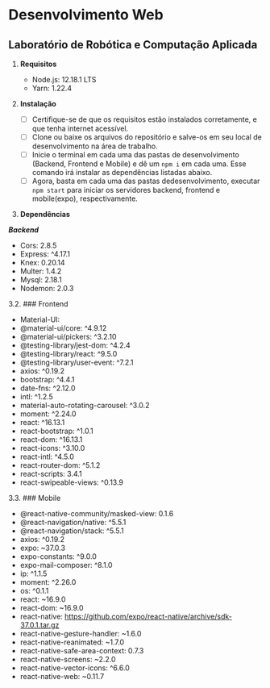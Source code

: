 # Desenvolvimento Web
## Laboratório de Robótica e Computação Aplicada

1.  **Requisitos**

    - Node.js: 12.18.1 LTS
    - Yarn: 1.22.4
    
2. **Instalação**

   - [ ] Certifique-se de que os requisitos estão instalados corretamente, e que tenha internet acessível. 
   - [ ] Clone ou baixe os arquivos do repositório e salve-os em seu local de desenvolvimento na área de trabalho. 
   - [ ] Inicie o terminal em cada uma das pastas de desenvolvimento (Backend, Frontend e Mobile) e dê um ``` npm i ``` em cada uma. Esse comando irá instalar as dependências listadas abaixo. 
   - [ ] Agora, basta em cada uma das pastas dedesenvolvimento, executar ``` npm start ``` para iniciar os servidores backend, frontend e mobile(expo), respectivamente. 

3. **Dependências**

 ***Backend***
 
- Cors: 2.8.5
- Express: ^4.17.1
- Knex: 0.20.14
- Multer: 1.4.2
- Mysql: 2.18.1
- Nodemon: 2.0.3

    
    
3.2. ### Frontend

- Material-UI:
- @material-ui/core: ^4.9.12
- @material-ui/pickers: ^3.2.10
- @testing-library/jest-dom: ^4.2.4
- @testing-library/react: ^9.5.0
- @testing-library/user-event: ^7.2.1
- axios: ^0.19.2
- bootstrap: ^4.4.1
- date-fns: ^2.12.0
- intl: ^1.2.5
- material-auto-rotating-carousel: ^3.0.2
- moment: ^2.24.0
- react: ^16.13.1
- react-bootstrap: ^1.0.1
- react-dom: ^16.13.1
- react-icons: ^3.10.0
- react-intl: ^4.5.0
- react-router-dom: ^5.1.2
- react-scripts: 3.4.1
- react-swipeable-views: ^0.13.9

    
    
3.3. ### Mobile

- @react-native-community/masked-view: 0.1.6
- @react-navigation/native: ^5.5.1
- @react-navigation/stack: ^5.5.1
- axios: ^0.19.2
- expo: ~37.0.3
- expo-constants: ^9.0.0
- expo-mail-composer: ^8.1.0
- ip: ^1.1.5
- moment: ^2.26.0
- os: ^0.1.1
- react: ~16.9.0
- react-dom: ~16.9.0
- react-native: https://github.com/expo/react-native/archive/sdk-37.0.1.tar.gz
- react-native-gesture-handler: ~1.6.0
- react-native-reanimated: ~1.7.0
- react-native-safe-area-context: 0.7.3
- react-native-screens: ~2.2.0
- react-native-vector-icons: ^6.6.0
- react-native-web: ~0.11.7

